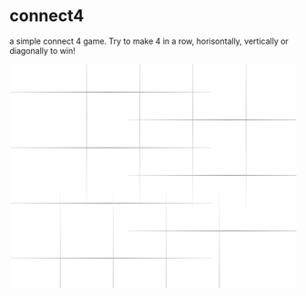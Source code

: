 # connect4
a simple connect 4 game.
Try to make 4 in a row, horisontally, vertically or diagonally to win! 



![](https://github.com/patrinoua/connect4/blob/master/Connect4Screenshot.png)
